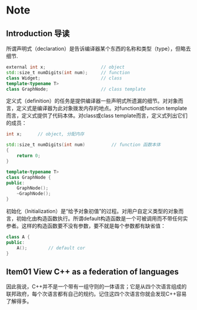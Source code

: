 # Note

## Introduction 导读

所谓声明式（declaration）是告诉编译器某个东西的名称和类型（type），但略去细节.

```c++
external int x;                     // object
std::size_t numDigits(int num);     // function
class Widget;                       // class
template<typename T>
class GraphNode;                    // class template
```

定义式（definition）的任务是提供编译器一些声明式所遗漏的细节。对对象而言，定义式是编译器为此对象拨发内存的地点。对function或function template而言，定义式提供了代码本体。对class或class template而言，定义式列出它们的成员：

```c++
int x;      // object, 分配内存

std::size_t numDigits(int num)          // function 函数本体
{
    return 0;
}

template<typename T>
class GraphNode {
public:
    GraphNode();
    ~GraphNode();
}
```

初始化（Initialization）是“给予对象初值”的过程。对用户自定义类型的对象而言，初始化由构造函数执行。所谓default构造函数是一个可被调用而不带任何实参者。这样的构造函数要不没有参数，要不就是每个参数都有缺省值：

```c++
class A {
public:
    A();        // default cor
}
```

## Item01 View C++ as a federation of languages

因此我说，C++并不是一个带有一组守则的一体语言；它是从四个次语言组成的联邦政府，每个次语言都有自己的规约。记住这四个次语言你就会发现C++容易了解得多。
